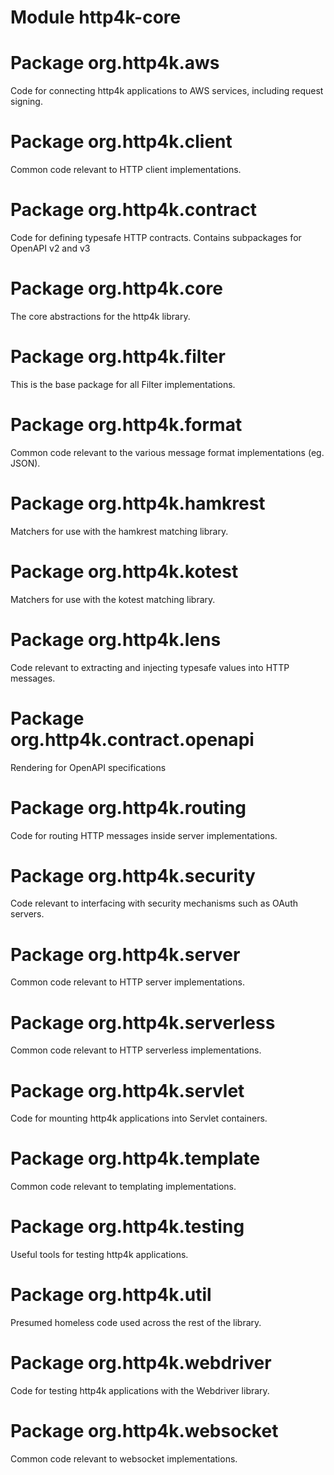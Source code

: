 # Module http4k-core

# Package org.http4k.aws
Code for connecting http4k applications to AWS services, including request signing.

# Package org.http4k.client
Common code relevant to HTTP client implementations.

# Package org.http4k.contract
Code for defining typesafe HTTP contracts. Contains subpackages for OpenAPI v2 and v3

# Package org.http4k.core
The core abstractions for the http4k library.

# Package org.http4k.filter
This is the base package for all Filter implementations.

# Package org.http4k.format
Common code relevant to the various message format implementations (eg. JSON).

# Package org.http4k.hamkrest
Matchers for use with the hamkrest matching library.

# Package org.http4k.kotest
Matchers for use with the kotest matching library.

# Package org.http4k.lens
Code relevant to extracting and injecting typesafe values into HTTP messages.

# Package org.http4k.contract.openapi
Rendering for OpenAPI specifications

# Package org.http4k.routing
Code for routing HTTP messages inside server implementations.

# Package org.http4k.security
Code relevant to interfacing with security mechanisms such as OAuth servers.

# Package org.http4k.server
Common code relevant to HTTP server implementations.

# Package org.http4k.serverless
Common code relevant to HTTP serverless implementations.

# Package org.http4k.servlet
Code for mounting http4k applications into Servlet containers.

# Package org.http4k.template
Common code relevant to templating implementations.

# Package org.http4k.testing
Useful tools for testing http4k applications.

# Package org.http4k.util
Presumed homeless code used across the rest of the library.

# Package org.http4k.webdriver
Code for testing http4k applications with the Webdriver library.

# Package org.http4k.websocket
Common code relevant to websocket implementations.
